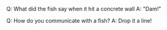 Q: What did the fish say when it hit a concrete wall 
A: "Dam!" 

Q: How do you communicate with a fish? 
A: Drop it a line! 

